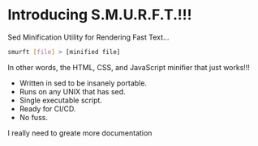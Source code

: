 # Introducing S.M.U.R.F.T.!!!
Sed Minification Utility for Rendering Fast Text...

```bash
smurft [file] > [minified file]
```

In other words, the HTML, CSS, and JavaScript minifier that just works!!!

- Written in sed to be insanely portable.
- Runs on any UNIX that has sed.
- Single executable script.
- Ready for CI/CD.
- No fuss.

I really need to greate more documentation
